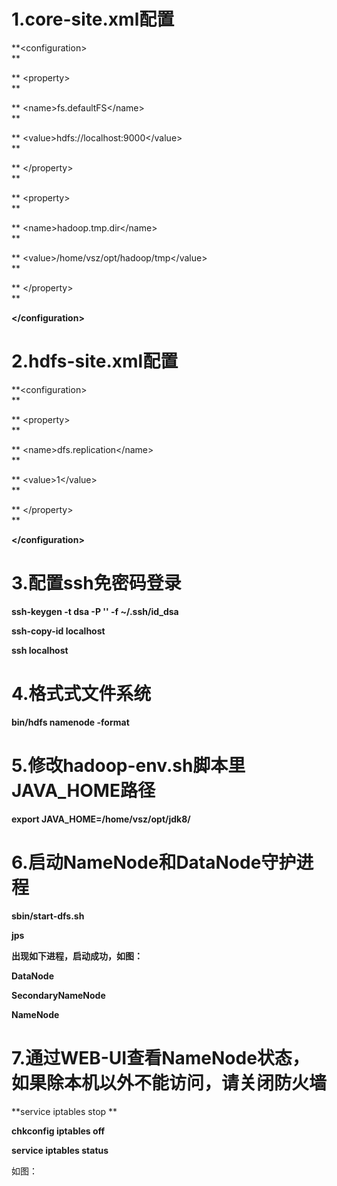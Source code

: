 # 1.core-site.xml配置

**&lt;configuration&gt;                            
**

**  &lt;property&gt;                            
**

**    &lt;name&gt;fs.defaultFS&lt;/name&gt;                            
**

**    &lt;value&gt;hdfs://localhost:9000&lt;/value&gt;                            
**

**  &lt;/property&gt;                            
**

**  &lt;property&gt;                            
**

**    &lt;name&gt;hadoop.tmp.dir&lt;/name&gt;                            
**

**    &lt;value&gt;/home/vsz/opt/hadoop/tmp&lt;/value&gt;                            
**

**  &lt;/property&gt;                            
**

**&lt;/configuration&gt;**

# 2.hdfs-site.xml配置

**&lt;configuration&gt;                        
**

**  &lt;property&gt;                        
**

**    &lt;name&gt;dfs.replication&lt;/name&gt;                        
**

**    &lt;value&gt;1&lt;/value&gt;                        
**

**  &lt;/property&gt;                        
**

**&lt;/configuration&gt;**

# 3.配置ssh免密码登录

**ssh-keygen -t dsa -P '' -f ~/.ssh/id\_dsa**

**ssh-copy-id localhost**

**ssh localhost**

# 4.格式式文件系统

**bin/hdfs namenode -format**

# 5.修改hadoop-env.sh脚本里JAVA\_HOME路径

**export JAVA\_HOME=/home/vsz/opt/jdk8/**

# 6.启动NameNode和DataNode守护进程

**sbin/start-dfs.sh**

**jps**

**出现如下进程，启动成功，如图：**

**DataNode**

**SecondaryNameNode**

**NameNode**

# 7.通过WEB-UI查看NameNode状态，如果除本机以外不能访问，请关闭防火墙

**service iptables stop **

**chkconfig iptables off**

**service iptables status**

如图：



